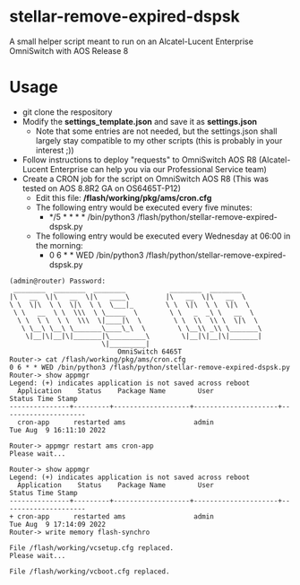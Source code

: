 # stellar-remove-expired-dspsk
A small helper script meant to run on an Alcatel-Lucent Enterprise OmniSwitch with AOS Release 8

# Usage
- git clone the respository
- Modify the **settings_template.json** and save it as **settings.json**
  - Note that some entries are not needed, but the settings.json shall largely stay compatible to my other scripts (this is probably in your interest ;))
- Follow instructions to deploy "requests" to OmniSwitch AOS R8 (Alcatel-Lucent Enterprise can help you via our Professional Service team)
- Create a CRON job for the script on OmniSwitch AOS R8 (This was tested on AOS 8.8R2 GA on OS6465T-P12)
  - Edit this file: **/flash/working/pkg/ams/cron.cfg**
  - The following entry would be executed every five minutes:
    - */5 * * * * /bin/python3 /flash/python/stellar-remove-expired-dspsk.py
  - The following entry would be executed every Wednesday at 06:00 in the morning:
    - 0 6 * * WED /bin/python3 /flash/python/stellar-remove-expired-dspsk.py
```
(admin@router) Password: 
 ________  ________  ________           ________  ________     
|\   __  \|\   __  \|\   ____\         |\   __  \|\   __  \    
\ \  \|\  \ \  \|\  \ \  \___|_        \ \  \|\  \ \  \|\  \   
 \ \   __  \ \  \\\  \ \_____  \        \ \   _  _\ \   __  \  
  \ \  \ \  \ \  \\\  \|____|\  \        \ \  \\  \\ \  \|\  \ 
   \ \__\ \__\ \_______\____\_\  \        \ \__\\ _\\ \_______\
    \|__|\|__|\|_______|\_________\        \|__|\|__|\|_______|
                       \|_________|                            
					       OmniSwitch 6465T
Router-> cat /flash/working/pkg/ams/cron.cfg 
0 6 * * WED /bin/python3 /flash/python/stellar-remove-expired-dspsk.py
Router-> show appmgr  
Legend: (+) indicates application is not saved across reboot
  Application    Status    Package Name        User                  Status Time Stamp
---------------+---------+-------------------+---------------------+---------------------
  cron-app      restarted ams                 admin                 Tue Aug  9 16:11:10 2022

Router-> appmgr restart ams cron-app
Please wait...

Router-> show appmgr                
Legend: (+) indicates application is not saved across reboot
  Application    Status    Package Name        User                  Status Time Stamp
---------------+---------+-------------------+---------------------+---------------------
+ cron-app      restarted ams                 admin                 Tue Aug  9 17:14:09 2022
Router-> write memory flash-synchro 

File /flash/working/vcsetup.cfg replaced.
Please wait...

File /flash/working/vcboot.cfg replaced.
```
